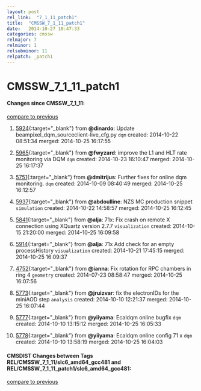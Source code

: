 ```yaml
---
layout: post
rel_link:  "7_1_11_patch1"
title:  "CMSSW_7_1_11_patch1"
date:   2014-10-27 10:47:33
categories: cmssw
relmajor: 7
relminor: 1
relsubminor: 11
relpatch: _patch1
---
```


# CMSSW_7_1_11_patch1
#### Changes since CMSSW_7_1_11:

[compare to previous](https://github.com/cms-sw/cmssw/compare/CMSSW_7_1_11...CMSSW_7_1_11_patch1)



1. [5924](http://github.com/cms-sw/cmssw/pull/5924){:target="_blank"}  from **@dinardo**: Update beampixel_dqm_sourceclient-live_cfg.py `dqm`  created: 2014-10-22 08:51:34 merged: 2014-10-25 16:17:55

2. [5965](http://github.com/cms-sw/cmssw/pull/5965){:target="_blank"}  from **@fwyzard**: improve the L1 and HLT rate monitoring via DQM `dqm`  created: 2014-10-23 16:10:47 merged: 2014-10-25 16:17:37

3. [5751](http://github.com/cms-sw/cmssw/pull/5751){:target="_blank"}  from **@dmitrijus**: Further fixes for online dqm monitoring. `dqm`  created: 2014-10-09 08:40:49 merged: 2014-10-25 16:12:57

4. [5937](http://github.com/cms-sw/cmssw/pull/5937){:target="_blank"}  from **@abdoulline**: NZS MC production snippet `simulation`  created: 2014-10-22 14:58:57 merged: 2014-10-25 16:12:45

5. [5841](http://github.com/cms-sw/cmssw/pull/5841){:target="_blank"}  from **@alja**: 71x: Fix crash on remote X connection using XQuartz version  2.7.7 `visualization`  created: 2014-10-15 21:20:00 merged: 2014-10-25 16:09:58

6. [5914](http://github.com/cms-sw/cmssw/pull/5914){:target="_blank"}  from **@alja**: 71x Add check for an empty processHistory `visualization`  created: 2014-10-21 17:45:15 merged: 2014-10-25 16:09:37

7. [4752](http://github.com/cms-sw/cmssw/pull/4752){:target="_blank"}  from **@ianna**: Fix rotation for RPC chambers in ring 4 `geometry`  created: 2014-07-23 08:58:47 merged: 2014-10-25 16:07:56

8. [5773](http://github.com/cms-sw/cmssw/pull/5773){:target="_blank"}  from **@jruizvar**: fix the electronIDs for the miniAOD step `analysis`  created: 2014-10-10 12:21:37 merged: 2014-10-25 16:07:44

9. [5777](http://github.com/cms-sw/cmssw/pull/5777){:target="_blank"}  from **@yiiyama**: Ecaldqm online bugfix `dqm`  created: 2014-10-10 13:15:12 merged: 2014-10-25 16:05:33

10. [5778](http://github.com/cms-sw/cmssw/pull/5778){:target="_blank"}  from **@yiiyama**: Ecaldqm online config 71 x `dqm`  created: 2014-10-10 13:58:19 merged: 2014-10-25 16:04:03

#### CMSDIST Changes between Tags REL/CMSSW_7_1_11/slc6_amd64_gcc481 and REL/CMSSW_7_1_11_patch1/slc6_amd64_gcc481:

[compare to previous](https://github.com/cms-sw/cmsdist/compare/REL/CMSSW_7_1_11/slc6_amd64_gcc481...REL/CMSSW_7_1_11_patch1/slc6_amd64_gcc481)


